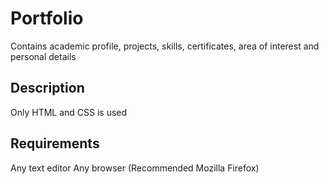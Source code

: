# Portfolio
Contains academic profile, projects, skills, certificates, area of interest and personal details

## Description
Only HTML and CSS is used

## Requirements
Any text editor
Any browser (Recommended Mozilla Firefox)
